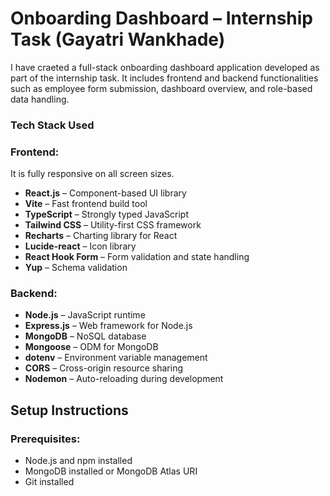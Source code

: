 # Onboarding Dashboard – Internship Task (Gayatri Wankhade)

I have craeted a full-stack onboarding dashboard application developed as part of the internship task. It includes frontend and backend functionalities such as employee form submission, dashboard overview, and role-based data handling.


### Tech Stack Used

### Frontend:
It is fully responsive on all screen sizes.
- **React.js** – Component-based UI library  
- **Vite** – Fast frontend build tool  
- **TypeScript** – Strongly typed JavaScript  
- **Tailwind CSS** – Utility-first CSS framework  
- **Recharts** – Charting library for React  
- **Lucide-react** – Icon library  
- **React Hook Form** – Form validation and state handling  
- **Yup** – Schema validation

### Backend:
- **Node.js** – JavaScript runtime  
- **Express.js** – Web framework for Node.js  
- **MongoDB** – NoSQL database  
- **Mongoose** – ODM for MongoDB  
- **dotenv** – Environment variable management  
- **CORS** – Cross-origin resource sharing  
- **Nodemon** – Auto-reloading during development


## Setup Instructions

### Prerequisites:
- Node.js and npm installed
- MongoDB installed or MongoDB Atlas URI
- Git installed
